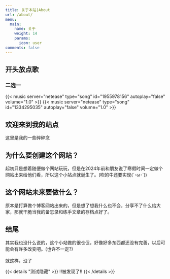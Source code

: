 ```yaml
---
title: 关于本站|About
url: /about/
menu:
  main:
    name: 关于
    weight: 14
    params:
      icon: user
comments: false
---
```

## 开头放点歌
### 二选一
{{< music server="netease" type="song" id="1955978156" autoplay="false" volume="1.0" >}}
{{< music server="netease" type="song" id="1334295035" autoplay="false" volume="1.0" >}}
## 欢迎来到我的站点
这里是我的一些碎碎念
## 为什么要创建这个网站？
起初只是想着随便做个网站玩玩，但是在2024年前和朋友说了寒假时间一定做个网站出来给他们看，所以这个小站点就诞生了。(吹的牛还要实现(´･ω･`))
## 这个网站未来要做什么？
原本是打算做个博客网站出来的，但是想了想我什么也不会，分享不了什么给大家，那就干脆当我的备忘录和练手文章的存档点好了。
## 结尾
其实我也没什么说的，这个小站做的很仓促，好像好多东西都还没有完善，以后可能会有许多改变吧。(也许不一定?)\
\
就这样，没了


{{< details "测试隐藏" >}}
!!被发现了!!
{{< /details >}}
